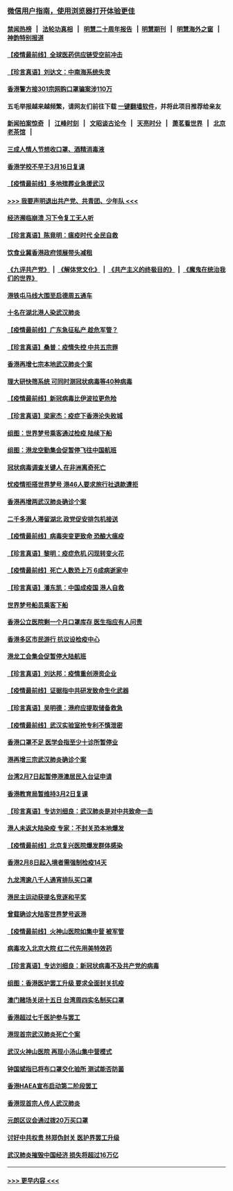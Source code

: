 ### [微信用户指南，使用浏览器打开体验更佳](https://github.com/gfw-breaker/banned-news1/blob/master/indexes/wechat-guide.md?t=0)
#### [禁闻热榜](热点新闻.md?t=0)  &nbsp;&nbsp;|&nbsp;&nbsp; [法轮功真相](https://github.com/gfw-breaker/truth/blob/master/README.md?t=0) &nbsp;&nbsp;|&nbsp;&nbsp; [明慧二十周年报告](https://github.com/gfw-breaker/mh-reports/blob/master/README.md?t=0) &nbsp;&nbsp;|&nbsp;&nbsp;[明慧期刊](https://github.com/gfw-breaker/mh-qikan) &nbsp;&nbsp;|&nbsp;&nbsp; [明慧海外之窗](https://github.com/gfw-breaker/mh-news/blob/master/README.md?t=0) &nbsp;&nbsp;|&nbsp;&nbsp; [神韵特别报道](https://github.com/gfw-breaker/mh-news/blob/master/shenyun.md?t=0)
#### [【疫情最前线】全球医药供应链受空前冲击](../pages/nsc415/n11869614.md?t=02170333) 
#### [【珍言真语】刘达文：中南海系统失灵](../pages/nsc415/n11869465.md?t=02170333) 
#### [香港警方接301宗网购口罩骗案涉110万](../pages/nsc415/n11867572.md?t=02170333) 
#### 五毛举报越来越频繁，请网友们前往下载 [一键翻墙软件](https://github.com/gfw-breaker/ssr-accounts)，并将此项目推荐给亲友
#### [新闻拍案惊奇](https://github.com/gfw-breaker/banned-news1/blob/master/pages/link4.md) &nbsp;&nbsp;|&nbsp;&nbsp; [江峰时刻](https://github.com/gfw-breaker/banned-news1/blob/master/pages/link4.md) &nbsp;&nbsp;|&nbsp;&nbsp; [文昭谈古论今](https://github.com/gfw-breaker/banned-news1/blob/master/pages/link4.md) &nbsp;&nbsp;|&nbsp;&nbsp; [天亮时分](https://github.com/gfw-breaker/banned-news1/blob/master/pages/link4.md) &nbsp;&nbsp;|&nbsp;&nbsp; [萧茗看世界](https://github.com/gfw-breaker/banned-news1/blob/master/pages/link4.md) &nbsp;&nbsp;|&nbsp;&nbsp; [北京老茶馆](https://github.com/gfw-breaker/banned-news1/blob/master/pages/link4.md) &nbsp;&nbsp;|&nbsp;&nbsp; 
#### [三成人情人节想收口罩、酒精消毒液](../pages/nsc415/n11867523.md?t=02170333) 
#### [香港学校不早于3月16日复课](../pages/nsc415/n11867498.md?t=02170333) 
#### [【疫情最前线】多地殡葬业急援武汉](../pages/nsc415/n11866914.md?t=02170333) 
#### [>>> 我要声明退出共产党、共青团、少年队 <<<](https://github.com/begood0513/goodnews/blob/master/quit/letter.md) 
#### [经济濒临崩溃 习下令复工无人听](../pages/nsc415/n11867269.md?t=02170333) 
#### [【珍言真语】陈竟明：瘟疫时代 全民自救](../pages/nsc415/n11866765.md?t=02170333) 
#### [饮食业冀香港政府领展带头减租](../pages/nsc415/n11864876.md?t=02170333) 
#### [《九评共产党》](https://github.com/begood0513/9ping.md/blob/master/README.md) &nbsp;|&nbsp; [《解体党文化》](../../../../jtdwh.md/blob/master/README.md)  &nbsp;|&nbsp; [《共产主义的终极目的》](../../../../gczydzjmd.md/blob/master/README.md) &nbsp;|&nbsp; [《魔鬼在统治我们的世界》](../../../../mgztzwmdsj.md/blob/master/README.md) 
#### [港铁屯马线大围至启德周五通车](../pages/nsc415/n11864842.md?t=02170333) 
#### [十名在湖北港人染武汉肺炎](../pages/nsc415/n11864807.md?t=02170333) 
#### [【疫情最前线】广东急征私产 趁危军管？](../pages/nsc415/n11864205.md?t=02170333) 
#### [【珍言真语】桑普：疫情失控 中共五宗罪](../pages/nsc415/n11864157.md?t=02170333) 
#### [香港再增七宗本地武汉肺炎个案](../pages/nsc415/n11862405.md?t=02170333) 
#### [理大研快筛系统 可同时测冠状病毒等40种病毒](../pages/nsc415/n11862376.md?t=02170333) 
#### [【疫情最前线】新冠病毒比伊波拉更危险](../pages/nsc415/n11862199.md?t=02170333) 
#### [【珍言真语】梁家杰：疫症下香港沦失败城](../pages/nsc415/n11861588.md?t=02170333) 
#### [组图：世界梦号乘客通过检疫 陆续下船](../pages/nsc415/n11858302.md?t=02170333) 
#### [组图：港龙空勤集会促暂停飞往中国航班](../pages/nsc415/n11858190.md?t=02170333) 
#### [冠状病毒调查关键人 在非洲离奇死亡](../pages/nsc415/n11859798.md?t=02170333) 
#### [忧疫情拒搭世界梦号 港46人要求旅行社退款遭拒](../pages/nsc415/n11859849.md?t=02170333) 
#### [香港再增两武汉肺炎确诊个案](../pages/nsc415/n11859833.md?t=02170333) 
#### [二千多港人滞留湖北 政党促安排包机接送](../pages/nsc415/n11859831.md?t=02170333) 
#### [【疫情最前线】病毒突变更致命 恐酿大瘟疫](../pages/nsc415/n11859604.md?t=02170333) 
#### [【珍言真语】黎明：疫症危机 闪现转变火花](../pages/nsc415/n11859199.md?t=02170333) 
#### [【疫情最前线】死亡人数恐上万 6成病逝家中](../pages/nsc415/n11856687.md?t=02170333) 
#### [【珍言真语】潘东凯：中国成疫国 港人自救](../pages/nsc415/n11856962.md?t=02170333) 
#### [世界梦号船员乘客下船](../pages/nsc415/n11856883.md?t=02170333) 
#### [香港公立医院剩一个月口罩库存 医生指应有人问责](../pages/nsc415/n11856875.md?t=02170333) 
#### [香港多区市民游行 抗议设检疫中心](../pages/nsc415/n11856866.md?t=02170333) 
#### [港龙工会集会促暂停大陆航班](../pages/nsc415/n11856840.md?t=02170333) 
#### [【珍言真语】刘达邦：疫情重创港资企业](../pages/nsc415/n11854274.md?t=02170333) 
#### [【疫情最前线】证据指中共研发致命生化武器](../pages/nsc415/n11853087.md?t=02170333) 
#### [【珍言真语】吴明德：港府应提取储备救急](../pages/nsc415/n11852734.md?t=02170333) 
#### [【疫情最前线】武汉实验室抢专利不慎泄密](../pages/nsc415/n11850310.md?t=02170333) 
#### [香港口罩不足 医学会指至少十诊所暂停业](../pages/nsc415/n11850301.md?t=02170333) 
#### [港再增三宗武汉肺炎确诊个案](../pages/nsc415/n11850328.md?t=02170333) 
#### [台湾2月7日起暂停港澳居民入台证申请](../pages/nsc415/n11850304.md?t=02170333) 
#### [香港教育局暂维持3月2日复课](../pages/nsc415/n11850260.md?t=02170333) 
#### [【珍言真语】专访刘细良：武汉肺炎是对中共致命一击](../pages/nsc415/n11849934.md?t=02170333) 
#### [港人未返大陆染疫 专家：不封关恐本地爆发](../pages/nsc415/n11848021.md?t=02170333) 
#### [【疫情最前线】北京复兴医院爆发群体感染](../pages/nsc415/n11847626.md?t=02170333) 
#### [香港2月8日起入境者需强制检疫14天](../pages/nsc415/n11847658.md?t=02170333) 
#### [九龙湾逾八千人通宵排队买口罩](../pages/nsc415/n11847647.md?t=02170333) 
#### [港民主运动获提名竞逐和平奖](../pages/nsc415/n11847633.md?t=02170333) 
#### [曾载确诊大陆客世界梦号返港](../pages/nsc415/n11847608.md?t=02170333) 
#### [【疫情最前线】火神山医院如集中营 被军管](../pages/nsc415/n11847524.md?t=02170333) 
#### [病毒攻入北京大院 红二代先用美特效药](../pages/nsc415/n11847427.md?t=02170333) 
#### [【珍言真语】专访刘细良：新冠状病毒不及共产党的病毒](../pages/nsc415/n11847164.md?t=02170333) 
#### [组图：香港医护罢工升级 要求全面封关抗疫](../pages/nsc415/n11844107.md?t=02170333) 
#### [澳门赌场关闭十五日 台湾周四实名制买口罩](../pages/nsc415/n11845083.md?t=02170333) 
#### [香港超过七千医护参与罢工](../pages/nsc415/n11845051.md?t=02170333) 
#### [港现首宗武汉肺炎死亡个案](../pages/nsc415/n11844998.md?t=02170333) 
#### [武汉火神山医院 再现小汤山集中营模式](../pages/nsc415/n11844763.md?t=02170333) 
#### [钟国斌指已将布口罩交化验所 测试能否防菌](../pages/nsc415/n11842783.md?t=02170333) 
#### [香港HAEA宣布启动第二阶段罢工](../pages/nsc415/n11842723.md?t=02170333) 
#### [香港现首宗人传人武汉肺炎](../pages/nsc415/n11842766.md?t=02170333) 
#### [元朗区议会通过拨20万买口罩](../pages/nsc415/n11842754.md?t=02170333) 
#### [讨好中共权贵 林郑伪封关 医护界罢工升级](../pages/nsc415/n11842359.md?t=02170333) 
#### [武汉肺炎摧毁中国经济 损失将超过16万亿](../pages/nsc415/n11839723.md?t=02170333) 

----
#### [ >>> 更早内容 <<< ](../indexes/nsc415-earlier.md)
